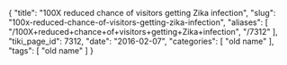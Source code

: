 {
    "title": "100X reduced chance of visitors getting Zika infection",
    "slug": "100x-reduced-chance-of-visitors-getting-zika-infection",
    "aliases": [
        "/100X+reduced+chance+of+visitors+getting+Zika+infection",
        "/7312"
    ],
    "tiki_page_id": 7312,
    "date": "2016-02-07",
    "categories": [
        "old name"
    ],
    "tags": [
        "old name"
    ]
}